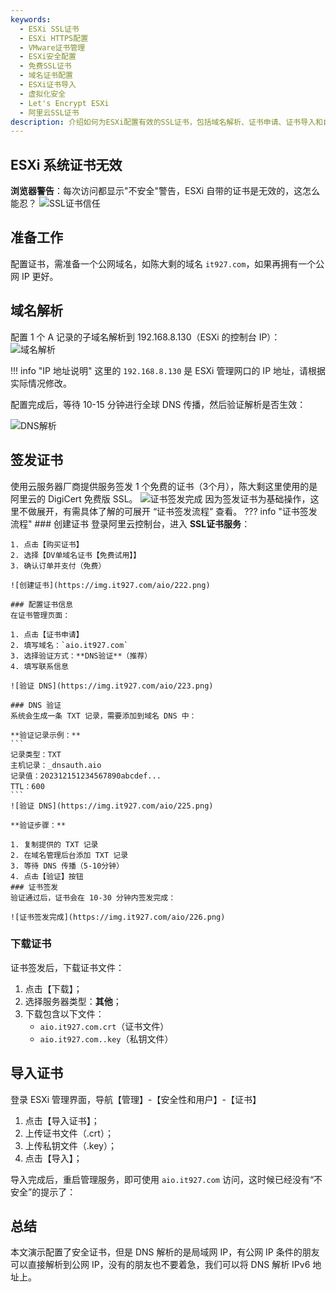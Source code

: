 ```yaml
---
keywords:
  - ESXi SSL证书
  - ESXi HTTPS配置
  - VMware证书管理
  - ESXi安全配置
  - 免费SSL证书
  - 域名证书配置
  - ESXi证书导入
  - 虚拟化安全
  - Let's Encrypt ESXi
  - 阿里云SSL证书
description: 介绍如何为ESXi配置有效的SSL证书，包括域名解析、证书申请、证书导入和自动续期等完整流程，提升ESXi管理界面的安全性。
---
```

## ESXi 系统证书无效
**浏览器警告**：每次访问都显示"不安全"警告，ESXi 自带的证书是无效的，这怎么能忍？
![SSL证书信任](https://img.it927.com/aio/220.png)

## 准备工作
配置证书，需准备一个公网域名，如陈大剩的域名 `it927.com`，如果再拥有一个公网 IP 更好。

## 域名解析

配置 1 个 A 记录的子域名解析到 192.168.8.130（ESXi 的控制台 IP）：
![域名解析](https://img.it927.com/aio/248.png)

!!! info "IP 地址说明"
    这里的 `192.168.8.130` 是 ESXi 管理网口的 IP 地址，请根据实际情况修改。

配置完成后，等待 10-15 分钟进行全球 DNS 传播，然后验证解析是否生效：

![DNS解析](https://img.it927.com/aio/249.png)

## 签发证书
使用云服务器厂商提供服务签发 1 个免费的证书（3个月），陈大剩这里使用的是阿里云的 DigiCert 免费版 SSL。
![证书签发完成](https://img.it927.com/aio/226.png)
因为签发证书为基础操作，这里不做展开，有需具体了解的可展开 “证书签发流程” 查看。
??? info "证书签发流程"
    ### 创建证书
    登录阿里云控制台，进入 **SSL证书服务**：
    
    1. 点击【购买证书】
    2. 选择【DV单域名证书【免费试用】】
    3. 确认订单并支付（免费）
    
    ![创建证书](https://img.it927.com/aio/222.png)
    
    ### 配置证书信息
    在证书管理页面：
    
    1. 点击【证书申请】
    2. 填写域名：`aio.it927.com`
    3. 选择验证方式：**DNS验证**（推荐）
    4. 填写联系信息
    
    ![验证 DNS](https://img.it927.com/aio/223.png)
    
    ### DNS 验证
    系统会生成一条 TXT 记录，需要添加到域名 DNS 中：
    
    **验证记录示例：**
    ```
    记录类型：TXT
    主机记录：_dnsauth.aio
    记录值：202312151234567890abcdef...
    TTL：600
    ```
    ![验证 DNS](https://img.it927.com/aio/225.png)
    
    **验证步骤：**
    
    1. 复制提供的 TXT 记录
    2. 在域名管理后台添加 TXT 记录
    3. 等待 DNS 传播（5-10分钟）
    4. 点击【验证】按钮
    ### 证书签发
    验证通过后，证书会在 10-30 分钟内签发完成：
    
    ![证书签发完成](https://img.it927.com/aio/226.png)

### 下载证书

证书签发后，下载证书文件：

1. 点击【下载】；
2. 选择服务器类型：**其他**；
3. 下载包含以下文件：
   - `aio.it927.com.crt`（证书文件）
   - `aio.it927.com..key`（私钥文件）

## 导入证书
登录 ESXi 管理界面，导航【管理】-【安全性和用户】-【证书】

1. 点击【导入证书】；
2. 上传证书文件（.crt）；
3. 上传私钥文件（.key）；
4. 点击【导入】；


导入完成后，重启管理服务，即可使用 `aio.it927.com` 访问，这时候已经没有“不安全”的提示了：


## 总结
本文演示配置了安全证书，但是 DNS 解析的是局域网 IP，有公网 IP 条件的朋友可以直接解析到公网 IP，没有的朋友也不要着急，我们可以将 DNS 解析 IPv6 地址上。
